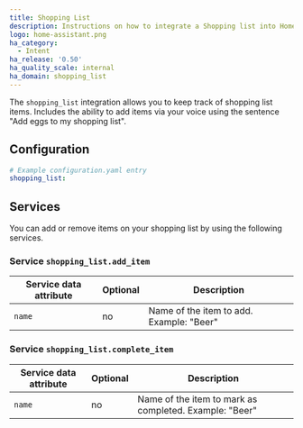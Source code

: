 ```yaml
---
title: Shopping List
description: Instructions on how to integrate a Shopping list into Home Assistant using Intent.
logo: home-assistant.png
ha_category:
  - Intent
ha_release: '0.50'
ha_quality_scale: internal
ha_domain: shopping_list
---
```


The `shopping_list` integration allows you to keep track of shopping list items. Includes the ability to add items via your voice using the sentence "Add eggs to my shopping list".

## Configuration

```yaml
# Example configuration.yaml entry
shopping_list:
```

## Services

You can add or remove items on your shopping list by using the following services.

### Service `shopping_list.add_item`

| Service data attribute | Optional | Description                                            |
|------------------------|----------|--------------------------------------------------------|
| `name`                 |       no | Name of the item to add. Example: "Beer"               |

### Service `shopping_list.complete_item`

| Service data attribute | Optional | Description                                            |
|------------------------|----------|--------------------------------------------------------|
| `name`                 |       no | Name of the item to mark as completed. Example: "Beer" |
